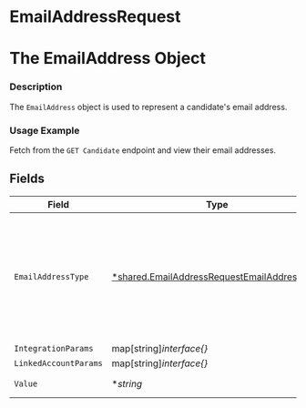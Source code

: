 # EmailAddressRequest

# The EmailAddress Object
### Description
The `EmailAddress` object is used to represent a candidate's email address.
### Usage Example
Fetch from the `GET Candidate` endpoint and view their email addresses.


## Fields

| Field                                                                                                            | Type                                                                                                             | Required                                                                                                         | Description                                                                                                      | Example                                                                                                          |
| ---------------------------------------------------------------------------------------------------------------- | ---------------------------------------------------------------------------------------------------------------- | ---------------------------------------------------------------------------------------------------------------- | ---------------------------------------------------------------------------------------------------------------- | ---------------------------------------------------------------------------------------------------------------- |
| `EmailAddressType`                                                                                               | [*shared.EmailAddressRequestEmailAddressType](../../../pkg/models/shared/emailaddressrequestemailaddresstype.md) | :heavy_minus_sign:                                                                                               | The type of email address.<br/><br/>* `PERSONAL` - PERSONAL<br/>* `WORK` - WORK<br/>* `OTHER` - OTHER            | PERSONAL                                                                                                         |
| `IntegrationParams`                                                                                              | map[string]*interface{}*                                                                                         | :heavy_minus_sign:                                                                                               | N/A                                                                                                              | {"unique_integration_field":"unique_integration_field_value"}                                                    |
| `LinkedAccountParams`                                                                                            | map[string]*interface{}*                                                                                         | :heavy_minus_sign:                                                                                               | N/A                                                                                                              | {"unique_linked_account_field":"unique_linked_account_field_value"}                                              |
| `Value`                                                                                                          | **string*                                                                                                        | :heavy_minus_sign:                                                                                               | The email address.                                                                                               | merge_is_hiring@merge.dev                                                                                        |